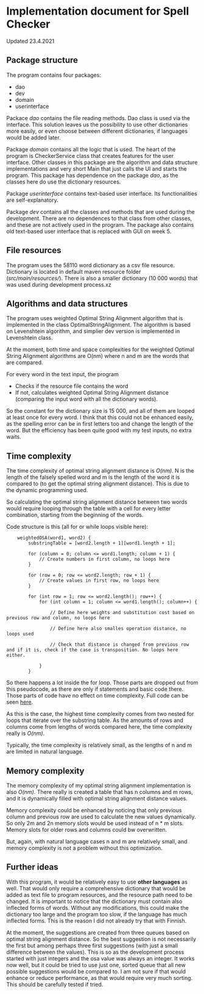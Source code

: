 # Implementation document for Spell Checker

Updated 23.4.2021

## Package structure

The program contains four packages:

* dao
* dev
* domain
* userinterface

Packace _dao_ contains the file reading methods. Dao class is used via the interface.
This solution leaves us the possibility to use other dictionaries more easily, or even choose between different dictionaries, if languages would be added later.

Package _domain_ contains all the logic that is used.
The heart of the program is CheckerService class that creates features for the user interface.
Other classes in this package are the algorithm and data structure implementations and very short Main that just calls the UI and starts the program.
This package has dependence on the package _dao_, as the classes here do use the dictionary resources.

Package _userinterface_ contains text-based user interface. Its functionalities are self-explanatory.

Package _dev_ contains all the classes and methods that are used during the development. 
There are no dependences to that class from other classes, and these are not actively used in the program.
The package also contains old text-based user interface that is replaced with GUI on week 5.

## File resources

The program uses the 58110 word dictionary as a csv file resource. 
Dictionary is located in default maven resource folder (_src/main/resources/_).
There is also a smaller dictionary (10 000 words) that was used during development process.xz

## Algorithms and data structures

The program uses weighted Optimal String Alignment algorithm that is implemented in the class OptimalStringAlignment.
The algorithm is based on Levenshtein algorithm, and simplier dev version is implemented in Levenshtein class.

At the moment, both time and space complexities for the weighted Optimal String Alignment algorithms are O(nm) where n and m are the words that are compared.

For every word in the text input, the program
* Checks if the resource file contains the word
* If not, calculates weighted Optimal String Alignment distance (comparing the input word with all the dictionary words).

So the constant for the dictionary size is 15 000, and all of them are looped at least once for every word.
I think that this could not be enhanced easily, as the spelling error can be in first letters too and change the length of the word.
But the efficiency has been quite good with my test inputs, no extra waits.

## Time complexity

The time complexity of optimal string alignment distance is _O(nm)_. N is the length of the falsely spelled word and m is the length of the word it is compared to (to get the optimal string alignment distance).
This is due to the dynamic programming used.

So calculating the optimal string alignment distance between two words would require looping through the table with a cell for every letter combination, starting from the beginning of the words.

Code structure is this (all for or while loops visible here):

```
    weightedOSA(word1, word2) {   
        substringTable = [word2.length + 1][word1.length + 1];

        for (column = 0; column <= word1.length; column + 1) {
            // Create numbers in first column, no loops here
        }

        for (row = 0; row <= word2.length; row + 1) {
            // Create values in first row, no loops here
        }

        for (int row = 1; row <= word2.length(); row++) {
            for (int column = 1; column <= word1.length(); column++) {

                // Define here weights and substitution cost based on previous row and column, no loops here
                
                // Define here also smalles operation distance, no loops used
                
                // Check that distance is changed from previous row and if it is, check if the case is transposition. No loops here either.

            }
        }

```
So there happens a lot inside the for loop. Those parts are dropped out from this pseudocode, as there are only if statements and basic code there.
Those parts of code have no effect on time complexity. 
Full code can be seen [here](https://github.com/sallasal/SpellChecker/blob/main/SpellChecker/src/main/java/domain/OptimalStringAlignment.java).

As this is the case, the highest time complexity comes from two nested for loops that iterate over the substring table.
As the amounts of rows and columns come from lengths of words compared here, the time complexity really is _O(nm)_.

Typically, the time complexity is relatively small, as the lengths of n and m are limited in natural language.

## Memory complexity

The memory complexity of my optimal string alignment implementation is also _O(nm)_.
There really is created a table that has n columns and m rows, and it is dynamically filled with optimal string alignment distance values.

Memory complexity could be enhanced by noticing that only previous column and previous row are used to calculate the new values dynamically.
So only 2m and 2n memory slots would be used instead of n \* m slots. Memory slots for older rows and columns could bw overwritten.

But, again, with natural language cases n and m are relatively small, and memory complexity is not a problem without this optimization.

## Further ideas

With this program, it would be relatively easy to use **other languages** as well. 
That would only require a comprehensive dictionary that would be added as text file to program resources, and the resource path need to be changed.
It is important to notice that the dictionary must contain also inflected forms of words.
Without any modifications, this could make the dictionary too large and the program too slow, if the language has much inflected forms.
This is the reason I did not already try that with Finnish.

At the moment, the suggestions are created from three queues based on optimal string alignment distance. So the best suggestion is not necessarily the first but among perhaps three first suggestions (with just a small difference between the values).
This is so as the development process started with just integers and the osa value was always an integer.
It works now well, but it could be tried to use just one, sorted queue that all new possible suggestions would be compared to.
I am not sure if that would enhance or reduce performance, as that would require very much sorting. This should be carefully tested if tried.
